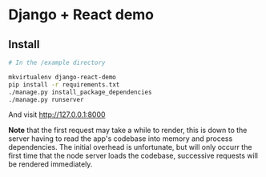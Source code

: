Django + React demo
===================


Install
-------

```bash
# In the /example directory

mkvirtualenv django-react-demo
pip install -r requirements.txt
./manage.py install_package_dependencies
./manage.py runserver
```

And visit http://127.0.0.1:8000

**Note** that the first request may take a while to render, this is down to the 
server having to read the app's codebase into memory and process dependencies.
The initial overhead is unfortunate, but will only occurr the first time that
the node server loads the codebase, successive requests will be rendered immediately.
